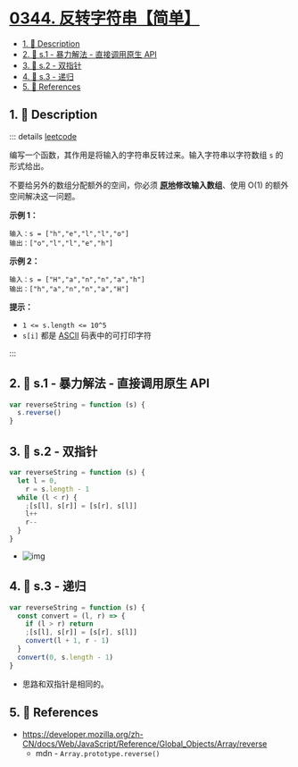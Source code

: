 # [0344. 反转字符串【简单】](https://github.com/tnotesjs/TNotes.leetcode/tree/main/notes/0344.%20%E5%8F%8D%E8%BD%AC%E5%AD%97%E7%AC%A6%E4%B8%B2%E3%80%90%E7%AE%80%E5%8D%95%E3%80%91)

<!-- region:toc -->

- [1. 📝 Description](#1--description)
- [2. 🎯 s.1 - 暴力解法 - 直接调用原生 API](#2--s1---暴力解法---直接调用原生-api)
- [3. 🎯 s.2 - 双指针](#3--s2---双指针)
- [4. 🎯 s.3 - 递归](#4--s3---递归)
- [5. 🔗 References](#5--references)

<!-- endregion:toc -->

## 1. 📝 Description

::: details [leetcode](https://leetcode.cn/problems/reverse-string/)

编写一个函数，其作用是将输入的字符串反转过来。输入字符串以字符数组 `s` 的形式给出。

不要给另外的数组分配额外的空间，你必须 **[原地](https://baike.baidu.com/item/原地算法)修改输入数组**、使用 O(1) 的额外空间解决这一问题。

**示例 1：**

```
输入：s = ["h","e","l","l","o"]
输出：["o","l","l","e","h"]
```

**示例 2：**

```
输入：s = ["H","a","n","n","a","h"]
输出：["h","a","n","n","a","H"]
```

**提示：**

- `1 <= s.length <= 10^5`
- `s[i]` 都是 [ASCII](https://baike.baidu.com/item/ASCII) 码表中的可打印字符

:::

## 2. 🎯 s.1 - 暴力解法 - 直接调用原生 API

```js
var reverseString = function (s) {
  s.reverse()
}
```

## 3. 🎯 s.2 - 双指针

```js
var reverseString = function (s) {
  let l = 0,
    r = s.length - 1
  while (l < r) {
    ;[s[l], s[r]] = [s[r], s[l]]
    l++
    r--
  }
}
```

- ![img](https://cdn.jsdelivr.net/gh/tnotesjs/imgs@main/2024-11-16-20-17-45.png)

## 4. 🎯 s.3 - 递归

```js
var reverseString = function (s) {
  const convert = (l, r) => {
    if (l > r) return
    ;[s[l], s[r]] = [s[r], s[l]]
    convert(l + 1, r - 1)
  }
  convert(0, s.length - 1)
}
```

- 思路和双指针是相同的。

## 5. 🔗 References

- https://developer.mozilla.org/zh-CN/docs/Web/JavaScript/Reference/Global_Objects/Array/reverse
  - mdn - `Array.prototype.reverse()`
